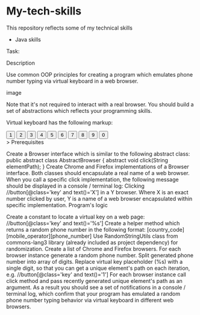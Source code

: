 # My-tech-skills
This repository reflects some of my technical skills

- Java skills

Task:

Description

Use common OOP principles for creating a program which emulates phone number typing via virtual keyboard in a web browser.

image

Note that it's not required to interact with a real browser. You should build a set of abstractions which reflects your programming skills.

Virtual keyboard has the following markup:

<div class="vKeyboard">
    <button class="key">1</button>
    <button class="key">2</button>
    <button class="key">3</button>
    <button class="key">4</button>
    <button class="key">5</button>
    <button class="key">6</button>
    <button class="key">7</button>
    <button class="key">8</button>
    <button class="key">9</button>
    <button class="key">0</button>
</div>>
Prerequisites

Create a Browser interface which is similar to the following abstract class:
public abstract class AbstractBrowser {
    abstract void click(String elementPath);
}
Create Chrome and Firefox implementations of a Browser interface.
Both classes should encapsulate a real name of a web browser.
When you call a specific click implementation, the following message should be displayed in a console / terminal log:
Clicking //button[@class='key' and text()='X'] in a Y browser.
Where X is an exact number clicked by user, Y is a name of a web browser encapsulated within specific implementation.
Program's logic

Create a constant to locate a virtual key on a web page: //button[@class='key' and text()='%s']
Create a helper method which returns a random phone number in the following format: [country_code][mobile_operator][phone_number]
Use RandomStringUtils class from commons-lang3 library (already included as project dependency) for randomization.
Create a list of Chrome and Firefox browsers.
For each browser instance generate a random phone number.
Split generated phone number into array of digits.
Replace virtual key placeholder (%s) with a single digit, so that you can get a unique element's path on each iteration, e.g. //button[@class='key' and text()='1']
For each browser instance call click method and pass recently generated unique element's path as an argument.
As a result you should see a set of notifications in a console / terminal log, which confirm that your program has emulated a random phone number typing behavior via virtual keyboard in different web browsers.
